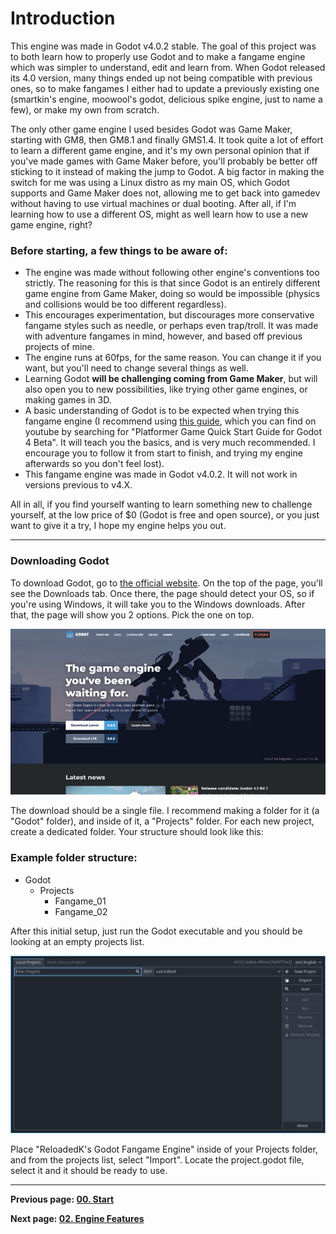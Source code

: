 # Introduction

This engine was made in Godot v4.0.2 stable. The goal of this project was to both learn how to properly use Godot and to make a fangame engine which was simpler to understand, edit and learn from.
When Godot released its 4.0 version, many things ended up not being compatible with previous ones, so to make fangames I either had to update a previously existing one (smartkin's engine, moowool's godot, delicious spike engine, just to name a few), or make my own from scratch.

The only other game engine I used besides Godot was Game Maker, starting with GM8, then GM8.1 and finally GMS1.4. It took quite a lot of effort to learn a different game engine, and it's my own personal opinion that if you've made games with Game Maker before, you'll probably be better off sticking to it instead of making the jump to Godot. A big factor in making the switch for me was using a Linux distro as my main OS, which Godot supports and Game Maker does not, allowing me to get back into gamedev without having to use virtual machines or dual booting. After all, if I'm learning how to use a different OS, might as well learn how to use a new game engine, right?

### Before starting, a few things to be aware of:

* The engine was made without following other engine's conventions too strictly. The reasoning for this is that since Godot is an entirely different game engine from Game Maker, doing so would be impossible (physics and collisions would be too different regardless).
* This encourages experimentation, but discourages more conservative fangame styles such as needle, or perhaps even trap/troll. It was made with adventure fangames in mind, however, and based off previous projects of mine.
* The engine runs at 60fps, for the same reason. You can change it if you want, but you'll need to change several things as well.
* Learning Godot **will be challenging coming from Game Maker**, but will also open you to new possibilities, like trying other game engines, or making games in 3D.
* A basic understanding of Godot is to be expected when trying this fangame engine (I recommend using [this guide](https://www.youtube.com/watch?v=BhBQhmtFUd8), which you can find on youtube by searching for "Platformer Game Quick Start Guide for Godot 4 Beta". It will teach you the basics, and is very much recommended. I encourage you to follow it from start to finish, and trying my engine afterwards so you don't feel lost).
* This fangame engine was made in Godot v4.0.2. It will not work in versions previous to v4.X.

All in all, if you find yourself wanting to learn something new to challenge yourself, at the low price of $0 (Godot is free and open source), or you just want to give it a try, I hope my engine helps you out.

---

### Downloading Godot

To download Godot, go to [the official website](https://godotengine.org/). On the top of the page, you'll see the Downloads tab. Once there, the page should detect your OS, so if you're using Windows, it will take you to the Windows downloads. After that, the page will show you 2 options. Pick the one on top.

![The Godot website](images/01_godot_website.png)

The download should be a single file. I recommend making a folder for it (a "Godot" folder), and inside of it, a "Projects" folder. For each new project, create a dedicated folder. Your structure should look like this: 

### Example folder structure:
* Godot
    * Projects
        * Fangame_01
        * Fangame_02

After this initial setup, just run the Godot executable and you should be looking at an empty projects list.

![Empty projects list](images/01_projects_list.png)

Place "ReloadedK's Godot Fangame Engine" inside of your Projects folder, and from the projects list, select "Import". Locate the project.godot file, select it and it should be ready to use.

---

**Previous page: [00. Start](00_start.md)**

**Next page: [02. Engine Features](02_engine_features.md)**
